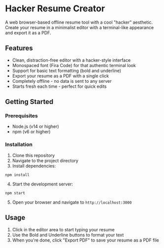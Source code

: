 # Hacker Resume Creator

A web browser-based offline resume tool with a cool "hacker" aesthetic. Create your resume in a minimalist editor with a terminal-like appearance and export it as a PDF.

## Features

- Clean, distraction-free editor with a hacker-style interface
- Monospaced font (Fira Code) for that authentic terminal look
- Support for basic text formatting (bold and underline)
- Export your resume as a PDF with a single click
- Completely offline - no data is sent to any server
- Starts fresh each time - perfect for quick edits

## Getting Started

### Prerequisites

- Node.js (v14 or higher)
- npm (v6 or higher)

### Installation

1. Clone this repository
2. Navigate to the project directory
3. Install dependencies:

```
npm install
```

4. Start the development server:

```
npm start
```

5. Open your browser and navigate to `http://localhost:3000`

## Usage

1. Click in the editor area to start typing your resume
2. Use the Bold and Underline buttons to format your text
3. When you're done, click "Export PDF" to save your resume as a PDF file

